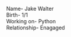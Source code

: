 Name- Jake Walter  
Birth- 1/1  
Working on- Python  
Relationship- Enagaged  



<!--
**Jr24x/Jr24x** is a ✨ _special_ ✨ repository because its `README.md` (this file) appears on your GitHub profile.

